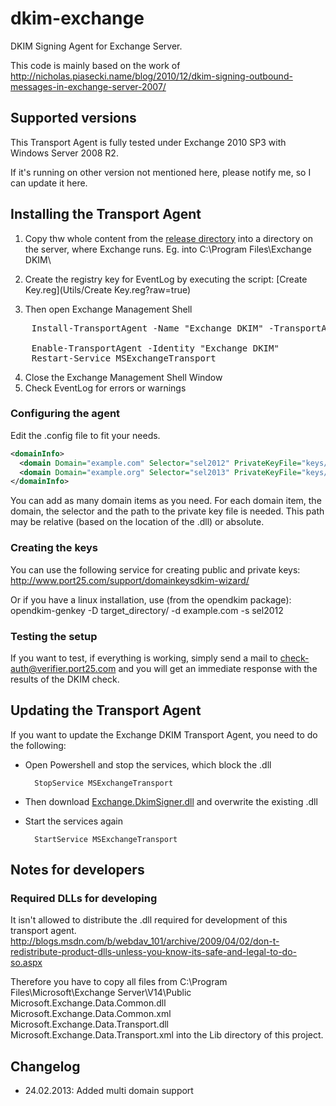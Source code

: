 dkim-exchange
=============

DKIM Signing Agent for Exchange Server.

This code is mainly based on the work of http://nicholas.piasecki.name/blog/2010/12/dkim-signing-outbound-messages-in-exchange-server-2007/

## Supported versions

This Transport Agent is fully tested under Exchange 2010 SP3 with Windows Server 2008 R2.

If it's running on other version not mentioned here, please notify me, so I can update it here.

## Installing the Transport Agent

1. Copy thw whole content from the [release directory](Src/Exchange.DkimSigner/bin/Release) into a directory on the server, where Exchange runs.
Eg. into C:\Program Files\Exchange DKIM\

2. Create the registry key for EventLog by executing the script: [Create Key.reg](Utils/Create Key.reg?raw=true)


3. Then open Exchange Management Shell
<pre>
	Install-TransportAgent -Name "Exchange DKIM" -TransportAgentFactory "Exchange.DkimSigner.DkimSigningRoutingAgentFactory" -AssemblyPath "C:\Program Files\Exchange DKIM\Exchange.DkimSigner.dll"
	 
	Enable-TransportAgent -Identity "Exchange DKIM"
	Restart-Service MSExchangeTransport
</pre>
4. Close the Exchange Management Shell Window
5. Check EventLog for errors or warnings

### Configuring the agent
Edit the .config file to fit your needs.

```xml
<domainInfo>
  <domain Domain="example.com" Selector="sel2012" PrivateKeyFile="keys/example.com.private"/>
  <domain Domain="example.org" Selector="sel2013" PrivateKeyFile="keys/example.org.private"/>
</domainInfo>
```

You can add as many domain items as you need. For each domain item, the domain, the selector and the path to the private key file is needed.
This path may be relative (based on the location of the .dll) or absolute.

### Creating the keys

You can use the following service for creating public and private keys:
http://www.port25.com/support/domainkeysdkim-wizard/

Or if you have a linux installation, use (from the opendkim package):
    opendkim-genkey -D target_directory/ -d example.com -s sel2012

### Testing the setup

If you want to test, if everything is working, simply send a mail to check-auth@verifier.port25.com and you will get an immediate response with the results of the DKIM check.

## Updating the Transport Agent

If you want to update the Exchange DKIM Transport Agent, you need to do the following:

* Open Powershell and stop the services, which block the .dll

        StopService MSExchangeTransport
       
* Then download [Exchange.DkimSigner.dll](Src/Exchange.DkimSigner/bin/Release/Exchange.DkimSigner.dll?raw=true) and overwrite the existing .dll
* Start the services again

        StartService MSExchangeTransport

## Notes for developers

### Required DLLs for developing

It isn't allowed to distribute the .dll required for development of this transport agent.
http://blogs.msdn.com/b/webdav_101/archive/2009/04/02/don-t-redistribute-product-dlls-unless-you-know-its-safe-and-legal-to-do-so.aspx

Therefore you have to copy all files from 
C:\Program Files\Microsoft\Exchange Server\V14\Public
Microsoft.Exchange.Data.Common.dll
Microsoft.Exchange.Data.Common.xml
Microsoft.Exchange.Data.Transport.dll
Microsoft.Exchange.Data.Transport.xml
into the Lib directory of this project.

## Changelog

* 24.02.2013:
	Added multi domain support

